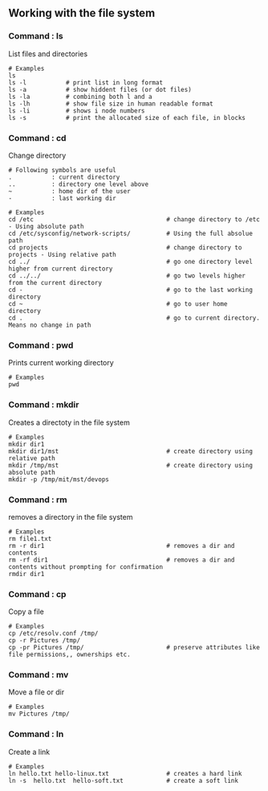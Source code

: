 ## Working with the file system

### Command : ls
List files and directories
```
# Examples
ls
ls -l           # print list in long format 
ls -a           # show hiddent files (or dot files)
ls -la          # combining both l and a
ls -lh          # show file size in human readable format   
ls -li          # shows i node numbers
ls -s           # print the allocated size of each file, in blocks
```

### Command : cd
Change directory
```
# Following symbols are useful
.           : current directory
..          : directory one level above
~           : home dir of the user
-           : last working dir

# Examples
cd /etc                                     # change directory to /etc - Using absolute path
cd /etc/sysconfig/network-scripts/          # Using the full absolue path
cd projects                                 # change directory to projects - Using relative path
cd ../                                      # go one directory level higher from current directory
cd ../../                                   # go two levels higher from the current directory
cd -                                        # go to the last working directory
cd ~                                        # go to user home directory
cd .                                        # go to current directory. Means no change in path                                 
```

### Command : pwd
Prints current working directory
```
# Examples
pwd
```

### Command : mkdir
Creates a directoty in the file system
```
# Examples
mkdir dir1
mkdir dir1/mst                              # create directory using relative path
mkdir /tmp/mst                              # create directory using absolute path
mkdir -p /tmp/mit/mst/devops
```

### Command : rm
removes a directory in the file system
```
# Examples
rm file1.txt    
rm -r dir1                                  # removes a dir and contents          
rm -rf dir1                                 # removes a dir and contents without prompting for confirmation
rmdir dir1
```

### Command : cp
Copy a file
```
# Examples
cp /etc/resolv.conf /tmp/
cp -r Pictures /tmp/
cp -pr Pictures /tmp/                       # preserve attributes like file permissions,, ownerships etc.
```

### Command : mv
Move a file or dir
```
# Examples
mv Pictures /tmp/
```

### Command : ln
Create a link
```
# Examples
ln hello.txt hello-linux.txt                # creates a hard link
ln -s  hello.txt  hello-soft.txt            # create a soft link
```

